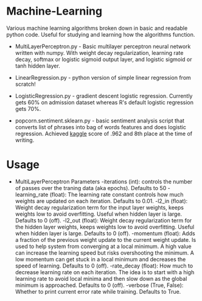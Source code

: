 # Machine-Learning
Various machine learning algorithms broken down in basic and readable python code. Useful for studying and learning how the algorithms function.

* MultiLayerPerceptron.py - Basic multilayer perceptron neural network written with numpy. With weight decay regularization, learning rate decay, softmax or logistic sigmoid output layer, and logistic sigmoid or tanh hidden layer.

* LinearRegression.py - python version of simple linear regression from scratch!

* LogisticRegression.py - gradient descent logistic regression. Currently gets 60% on admission dataset whereas R's default logistic regression gets 70%.

* popcorn.sentiment.sklearn.py - basic sentiment analysis script that converts list of phrases into bag of words features and does logistic regression. Achieved [kaggle](https://www.kaggle.com/c/word2vec-nlp-tutorial/leaderboard) score of .962 and 8th place at the time of writing. 

# Usage

* MultiLayerPerceptron Parameters
    -iterations (int): controls the number of passes over the traning data (aka epochs). Defaults to 50
    -learning_rate (float): The learning rate constant controls how much weights are updated on each iteration. Defaults to 0.01.
    -l2_in (float): Weight decay regularization term for the input layer weights, keeps weights low to avoid overfitting. Useful when hidden layer is large. Defaults to 0 (off).
    -l2_out (float): Weight decay regularization term for the hidden layer weights, keeps weights low to avoid overfitting. Useful when hidden layer is large. Defaults to 0 (off).
    -momentum (float): Adds a fraction of the previous weight update to the current weight update. Is used to help system from converging at a local minimum. A high value can increase the learning speed but risks overshooting the minimum. A low momentum can get stuck in a local minimum and decreases the speed of learning. Defaults to 0 (off).
    -rate_decay (float): How much to decrease learning rate on each iteration. The idea is to start with a high learning rate to avoid local minima and then slow down as the global minimum is approached. Defaults to 0 (off).
    -verbose (True, False): Whether to print current error rate while training. Defaults to True.